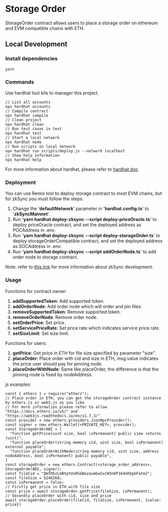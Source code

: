 # Storage Order

StorageOrder contract allows users to place a storage order on ethereum and EVM compatible chains with ETH.

## Local Development

### Install dependencies

```
yarn
```

### Commands

Use hardhat tool kits to manager this project.

```shell
// List all accounts
npx hardhat accounts
// Compile contract
npx hardhat compile
// Clean project
npx hardhat clean
// Run test cases in test
npx hardhat test
// Start a local network
npx hardhat node
// Run scripts on local network
npx hardhat run scripts/deploy.js --network localhost
// Show help information
npx hardhat help
```

For more information about hardhat, please refer to [hardhat doc](https://hardhat.org/getting-started/)

### Deployment

You can use Remix tool to deploy storage contract to most EVM chains, but for zkSync you must follow the steps:

1. Change the '**defaultNetwork**' parameter in '**hardhat.config.ts**' to '**zkSyncMainnet**'.
1. Run '**yarn hardhat deploy-zksync --script deploy-priceOracle.ts**' to deploy priceOracle contract, and set the deployed address as POCAddress in .env.
1. Run '**yarn hardhat deploy-zksync --script deploy-storageOrder.ts**' to deploy storageOrderCompatible contract, and set the deployed address as SOCAddress in .env.
1. Run '**yarn hardhat deploy-zksync --script addOrderNode.ts**' to add order node to storage contract.

Note: refer to [this link](https://docs.zksync.io/dev/) for more information about zkSync development.

### Usage

Functions for contract owner:
1. **addSupportedToken**: Add supported token.
1. **addOrderNode**: Add order node which will order and pin files.
1. **removeSupportedToken**: Remove supported token.
1. **removeOrderNode**: Remove order node.
1. **setOrderPrice**: Set price.
1. **setServicePriceRate**: Set price rate which indicates service price rate.
1. **setSizeLimit**: Set size limit.

Functions for users:
1. **getPrice**: Get price in ETH for file size specified by parameter "size".
1. **placeOrder**: Place order with cid and size in ETH, msg.value indicates the price user should pay for pinning node.
1. **placeOrderWithNode**: Same like placeOrder, the difference is that the pinning node is fixed by nodeAddress.

js examples:
```shell
const { ethers } = require("ethers");
// Place order in ETH, you can get the storageOrder contract instance by ethers.js or web3.js as you like
// For more information please refer to allow "https://docs.ethers.io/v5/" and "https://web3js.readthedocs.io/en/v1.7.3/"
const provider = new ethers.providers.JsonRpcProvider();
const signer = new ethers.Wallet(<PRIVATE_KEY>, provider);
const StorageOrderABI = [
  "function getPrice(uint size, bool isPermanent) public view returns (uint)",
  "function placeOrder(string memory cid, uint size, bool isPermanent) external payable",
  "function placeOrderWithNode(string memory cid, uint size, address nodeAddress, bool isPermanent) public payable",
]
const storageOrder = new ethers.Contract(<storage_order_address>, StorageOrderABI, signer);
const fileCid = "QmfH5zLmBtptUxRSGWazaumGwSsCW3n6P164eRXpbFatmJ";
const fileSize = 5246268;
const isPermanent = false;
// Firstly get price in ETH with file size
const price = await storageOrder.getPrice(fileSize, isPermanent);
// Secondly placeOrder with cid, size and price 
await storageOrder.placeOrder(fileCid, fileSize, isPermanent, {value: price})
```
